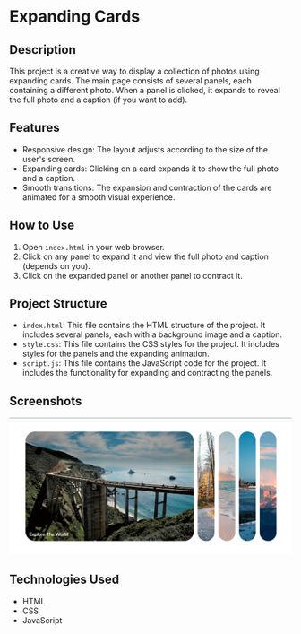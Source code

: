 # Expanding Cards

## Description

This project is a creative way to display a collection of photos using expanding cards. The main page consists of several panels, each containing a different photo. When a panel is clicked, it expands to reveal the full photo and a caption (if you want to add).

## Features

- Responsive design: The layout adjusts according to the size of the user's screen.
- Expanding cards: Clicking on a card expands it to show the full photo and a caption.
- Smooth transitions: The expansion and contraction of the cards are animated for a smooth visual experience.

## How to Use

1. Open `index.html` in your web browser.
2. Click on any panel to expand it and view the full photo and caption (depends on you).
3. Click on the expanded panel or another panel to contract it.

## Project Structure

- `index.html`: This file contains the HTML structure of the project. It includes several panels, each with a background image and a caption.
- `style.css`: This file contains the CSS styles for the project. It includes styles for the panels and the expanding animation.
- `script.js`: This file contains the JavaScript code for the project. It includes the functionality for expanding and contracting the panels.

## Screenshots

![Snap](image.png)

## Technologies Used

- HTML
- CSS
- JavaScript